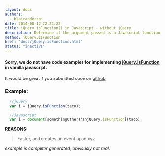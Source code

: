 ```yaml
---
layout: docs
authors:
  - blairanderson
date: 2014-08-12 22:22:22
title: jQuery.isFunction() in Javascript - without jQuery
description: Determine if the argument passed is a Javascript function object.
method: jQuery.isFunction
href: "docs/jQuery.isFunction.html"
status: "inactive"
---
```


#### Sorry, we do not have code examples for implementing [jQuery.isFunction](http://api.jquery.com/jQuery.isFunction/) in vanilla javascript.

It would be great if you submitted code on [github](https://github.com/blairanderson/without-jquery/blob/master/docs/jQuery.isFunction.md)

### Example:

```javascript
  //jQuery
  var i = jQuery.isFunction(taco);

  //Javascript
  var i = document[somethingOtherThanjQuery.isFunction](taco);

```

**REASONS:**
> Faster, and creates an event upon xyz

*example is computer generated, obviously not real.*

